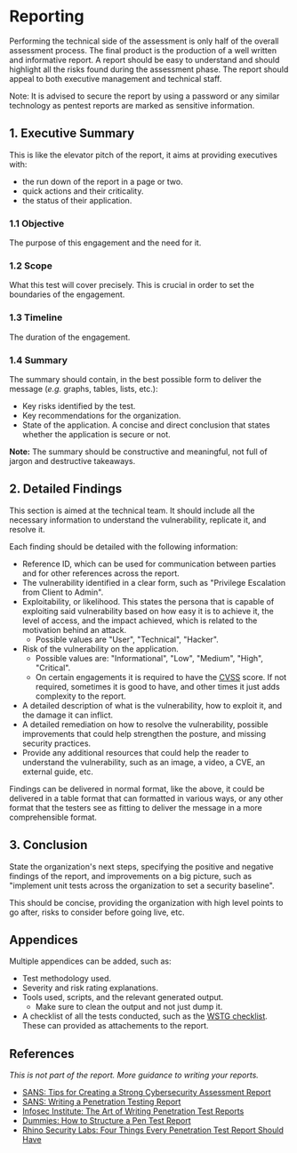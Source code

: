 # Reporting

Performing the technical side of the assessment is only half of the overall assessment process. The final product is the production of a well written and informative report. A report should be easy to understand and should highlight all the risks found during the assessment phase. The report should appeal to both executive management and technical staff.

Note: It is advised to secure the report by using a password or any similar technology as pentest reports are marked as sensitive information.

## 1. Executive Summary

This is like the elevator pitch of the report, it aims at providing executives with:

- the run down of the report in a page or two.
- quick actions and their criticality.
- the status of their application.

### 1.1 Objective

The purpose of this engagement and the need for it.

### 1.2 Scope

What this test will cover precisely. This is crucial in order to set the boundaries of the engagement.

### 1.3 Timeline

The duration of the engagement.

### 1.4 Summary

The summary should contain, in the best possible form to deliver the message (*e.g.* graphs, tables, lists, etc.):

- Key risks identified by the test.
- Key recommendations for the organization.
- State of the application. A concise and direct conclusion that states whether the application is secure or not.

**Note:** The summary should be constructive and meaningful, not full of jargon and destructive takeaways.

## 2. Detailed Findings

This section is aimed at the technical team. It should include all the necessary information to understand the vulnerability, replicate it, and resolve it.

Each finding should be detailed with the following information:

- Reference ID, which can be used for communication between parties and for other references across the report.
- The vulnerability identified in a clear form, such as "Privilege Escalation from Client to Admin".
- Exploitability, or likelihood. This states the persona that is capable of exploiting said vulnerability based on how easy it is to achieve it, the level of access, and the impact achieved, which is related to the motivation behind an attack.
  - Possible values are "User", "Technical", "Hacker".
- Risk of the vulnerability on the application.
  - Possible values are: "Informational", "Low", "Medium", "High", "Critical".
  - On certain engagements it is required to have the [CVSS](https://www.first.org/cvss/) score. If not required, sometimes it is good to have, and other times it just adds complexity to the report.
- A detailed description of what is the vulnerability, how to exploit it, and the damage it can inflict.
- A detailed remediation on how to resolve the vulnerability, possible improvements that could help strengthen the posture, and missing security practices.
- Provide any additional resources that could help the reader to understand the vulnerability, such as an image, a video, a CVE, an external guide, etc.

Findings can be delivered in normal format, like the above, it could be delivered in a table format that can formatted in various ways, or any other format that the testers see as fitting to deliver the message in a more comprehensible format.

## 3. Conclusion

State the organization's next steps, specifying the positive and negative findings of the report, and improvements on a big picture, such as "implement unit tests across the organization to set a security baseline".

This should be concise, providing the organization with high level points to go after, risks to consider before going live, etc.

## Appendices

Multiple appendices can be added, such as:

- Test methodology used.
- Severity and risk rating explanations.
- Tools used, scripts, and the relevant generated output.
  - Make sure to clean the output and not just dump it.
- A checklist of all the tests conducted, such as the [WSTG checklist](https://github.com/OWASP/wstg/tree/master/checklist). These can provided as attachements to the report.

## References

_This is not part of the report. More guidance to writing your reports._

- [SANS: Tips for Creating a Strong Cybersecurity Assessment Report](https://www.sans.org/blog/tips-for-creating-a-strong-cybersecurity-assessment-report/)
- [SANS: Writing a Penetration Testing Report](https://www.sans.org/reading-room/whitepapers/bestprac/paper/33343)
- [Infosec Institute: The Art of Writing Penetration Test Reports](https://resources.infosecinstitute.com/topic/writing-penetration-testing-reports/)
- [Dummies: How to Structure a Pen Test Report](https://www.dummies.com/computers/macs/security/how-to-structure-a-pen-test-report/)
- [Rhino Security Labs: Four Things Every Penetration Test Report Should Have](https://rhinosecuritylabs.com/penetration-testing/four-things-every-penetration-test-report/)
